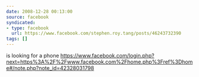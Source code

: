 ```yaml
---
date: 2008-12-28 00:13:00
source: facebook
syndicated:
- type: facebook
  url: https://www.facebook.com/stephen.roy.tang/posts/46243732390
tags: []
---
```


is looking for a phone https://www.facebook.com/login.php?next=https%3A%2F%2Fwww.facebook.com%2Fhome.php%3Fref%3Dhome#/note.php?note_id=42328031798